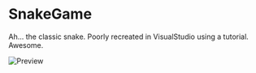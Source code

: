 # SnakeGame
Ah... the classic snake. Poorly recreated in VisualStudio using a tutorial. Awesome.

![Preview](https://i.gyazo.com/cf3db7d1debad250f84cb8c8b439ad4d.png)

